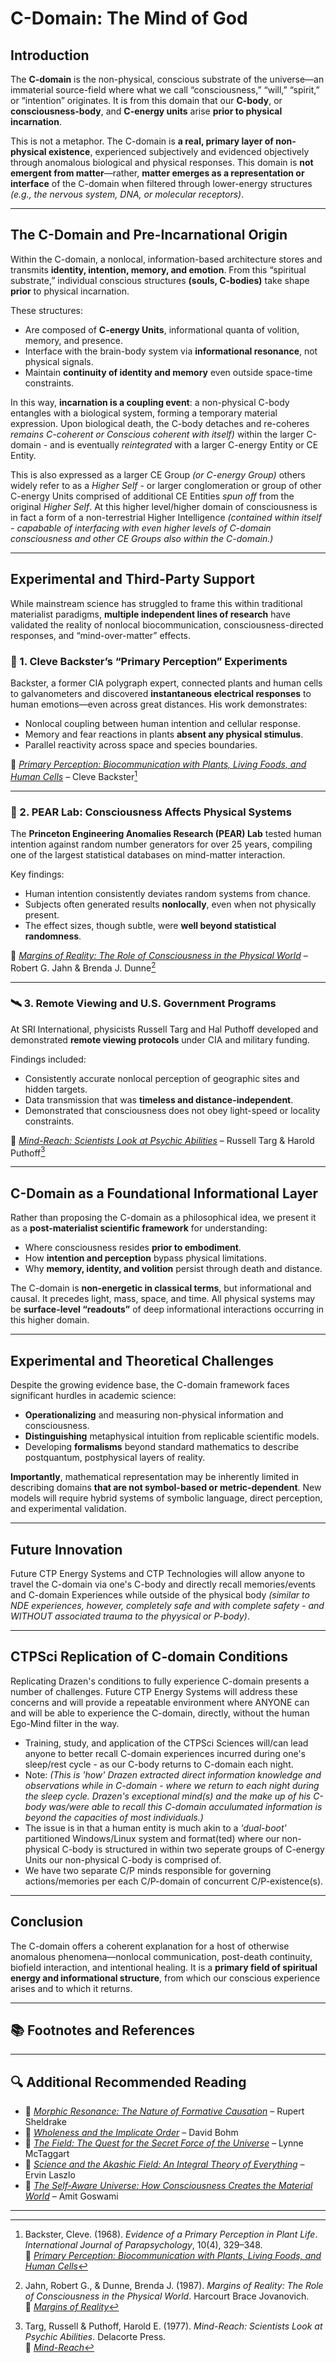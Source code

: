 
# C-Domain: The Mind of God

## Introduction

The **C-domain** is the non-physical, conscious substrate of the universe—an immaterial source-field where what we call “consciousness,” “will,” “spirit,” or “intention” originates. It is from this domain that our **C-body**, or **consciousness-body**, and **C-energy units** arise **prior to physical incarnation**.

This is not a metaphor. The C-domain is **a real, primary layer of non-physical existence**, experienced subjectively and evidenced objectively through anomalous biological and physical responses. This domain is **not emergent from matter**—rather, **matter emerges as a representation or interface** of the C-domain when filtered through lower-energy structures *(e.g., the nervous system, DNA, or molecular receptors)*.

---

## The C-Domain and Pre-Incarnational Origin

Within the C-domain, a nonlocal, information-based architecture stores and transmits **identity, intention, memory, and emotion**. From this “spiritual substrate,” individual conscious structures **(souls, C-bodies)** take shape **prior** to physical incarnation.

These structures:

- Are composed of **C-energy Units**, informational quanta of volition, memory, and presence.
- Interface with the brain-body system via **informational resonance**, not physical signals.
- Maintain **continuity of identity and memory** even outside space-time constraints.

In this way, **incarnation is a coupling event**: a non-physical C-body entangles with a biological system, forming a temporary material expression. Upon biological death, the C-body detaches and re-coheres *remains C-coherent or Conscious coherent with itself)* within the larger C-domain - and is eventually *reintegrated* with a larger C-energy Entity or CE Entity. 

This is also expressed as a larger CE Group *(or C-energy Group)* others widely refer to as a *Higher Self* - or larger conglomeration or group of other C-energy Units comprised of additional CE Entities *spun off* from the original *Higher Self*. At this higher level/higher domain of consciousness is in fact a form of a non-terrestrial Higher Intelligence *(contained within itself - capabable of interfacing with even higher levels of C-domain consciousness and other CE Groups also within the C-domain.)*

---

## Experimental and Third-Party Support

While mainstream science has struggled to frame this within traditional materialist paradigms, **multiple independent lines of research** have validated the reality of nonlocal biocommunication, consciousness-directed responses, and “mind-over-matter” effects.

### 🔬 1. Cleve Backster’s “Primary Perception” Experiments

Backster, a former CIA polygraph expert, connected plants and human cells to galvanometers and discovered **instantaneous electrical responses** to human emotions—even across great distances. His work demonstrates:

- Nonlocal coupling between human intention and cellular response.
- Memory and fear reactions in plants **absent any physical stimulus**.
- Parallel reactivity across space and species boundaries.

📘 [*Primary Perception: Biocommunication with Plants, Living Foods, and Human Cells*](https://www.amazon.com/dp/0966435435?tag=ctpenergy03-20) – Cleve Backster[^1]

---

### 🧪 2. PEAR Lab: Consciousness Affects Physical Systems

The **Princeton Engineering Anomalies Research (PEAR) Lab** tested human intention against random number generators for over 25 years, compiling one of the largest statistical databases on mind-matter interaction.

Key findings:

- Human intention consistently deviates random systems from chance.
- Subjects often generated results **nonlocally**, even when not physically present.
- The effect sizes, though subtle, were **well beyond statistical randomness**.

📘 [*Margins of Reality: The Role of Consciousness in the Physical World*](https://www.amazon.com/dp/0151621609?tag=ctpenergy03-20) – Robert G. Jahn & Brenda J. Dunne[^2]

---

### 🛰️ 3. Remote Viewing and U.S. Government Programs

At SRI International, physicists Russell Targ and Hal Puthoff developed and demonstrated **remote viewing protocols** under CIA and military funding.

Findings included:

- Consistently accurate nonlocal perception of geographic sites and hidden targets.
- Data transmission that was **timeless and distance-independent**.
- Demonstrated that consciousness does not obey light-speed or locality constraints.

📘 [*Mind-Reach: Scientists Look at Psychic Abilities*](https://www.amazon.com/dp/1937907387?tag=ctpenergy03-20) – Russell Targ & Harold Puthoff[^3]

---

## C-Domain as a Foundational Informational Layer

Rather than proposing the C-domain as a philosophical idea, we present it as a **post-materialist scientific framework** for understanding:

- Where consciousness resides **prior to embodiment**.
- How **intention and perception** bypass physical limitations.
- Why **memory, identity, and volition** persist through death and distance.

The C-domain is **non-energetic in classical terms**, but informational and causal. It precedes light, mass, space, and time. All physical systems may be **surface-level “readouts”** of deep informational interactions occurring in this higher domain.

---

## Experimental and Theoretical Challenges

Despite the growing evidence base, the C-domain framework faces significant hurdles in academic science:

- **Operationalizing** and measuring non-physical information and consciousness.
- **Distinguishing** metaphysical intuition from replicable scientific models.
- Developing **formalisms** beyond standard mathematics to describe postquantum, postphysical layers of reality.

**Importantly**, mathematical representation may be inherently limited in describing domains **that are not symbol-based or metric-dependent**. New models will require hybrid systems of symbolic language, direct perception, and experimental validation.

---

## Future Innovation

Future CTP Energy Systems and CTP Technologies will allow anyone to travel the C-domain via one's C-body and directly recall memories/events and C-domain Experiences while outside of the physical body *(similar to NDE experiences, however, completely safe and with complete safety - and WITHOUT associated trauma to the phyysical or P-body)*. 

---

## CTPSci Replication of C-domain Conditions

Replicating Drazen's conditions to fully experience C-domain presents a number of challenges. Future CTP Energy Systems will address these concerns and will provide a repeatable environment where ANYONE can and will be able to experience the C-domain, directly, without the human Ego-Mind filter in the way. 

- Training, study, and application of the CTPSci Sciences will/can lead anyone to better recall C-domain experiences incurred during one's sleep/rest cycle - as our C-body returns to C-domain each night.
- Note: *(This is 'how' Drazen extracted direct information knowledge and observations while in C-domain - where we return to each night during the sleep cycle. Drazen's exceptional mind(s) and the make up of his C-body was/were able to recall this C-domain acculumated information is beyond the capacities of most individuals.)*
- The issue is in that a human entity is much akin to a *'dual-boot'* partitioned Windows/Linux system and format(ted) where our non-physical C-body is structured in within two seperate groups of C-energy Units our non-physical C-body is comprised of.
- We have two separate C/P minds responsible for governing actions/memories per each C/P-domain of concurrent C/P-existence(s).

---

## Conclusion

The C-domain offers a coherent explanation for a host of otherwise anomalous phenomena—nonlocal communication, post-death continuity, biofield interaction, and intentional healing. It is a **primary field of spiritual energy and informational structure**, from which our conscious experience arises and to which it returns.

---

## 📚 Footnotes and References

[^1]: Backster, Cleve. (1968). *Evidence of a Primary Perception in Plant Life*. *International Journal of Parapsychology*, 10(4), 329–348.  
📘 [*Primary Perception: Biocommunication with Plants, Living Foods, and Human Cells*](https://www.amazon.com/dp/0966435435?tag=ctpenergy03-20)

[^2]: Jahn, Robert G., & Dunne, Brenda J. (1987). *Margins of Reality: The Role of Consciousness in the Physical World*. Harcourt Brace Jovanovich.  
📘 [*Margins of Reality*](https://www.amazon.com/dp/0151621609?tag=ctpenergy03-20)

[^3]: Targ, Russell & Puthoff, Harold E. (1977). *Mind-Reach: Scientists Look at Psychic Abilities*. Delacorte Press.  
📘 [*Mind-Reach*](https://www.amazon.com/dp/1937907387?tag=ctpenergy03-20)

---

## 🔍 Additional Recommended Reading

- 📘 [*Morphic Resonance: The Nature of Formative Causation*](https://www.amazon.com/dp/0892815353?tag=ctpenergy03-20) – Rupert Sheldrake  
- 📘 [*Wholeness and the Implicate Order*](https://www.amazon.com/dp/0415289793?tag=ctpenergy03-20) – David Bohm  
- 📘 [*The Field: The Quest for the Secret Force of the Universe*](https://www.amazon.com/dp/006143518X?tag=ctpenergy03-20) – Lynne McTaggart  
- 📘 [*Science and the Akashic Field: An Integral Theory of Everything*](https://www.amazon.com/dp/1594771812?tag=ctpenergy03-20) – Ervin Laszlo  
- 📘 [*The Self-Aware Universe: How Consciousness Creates the Material World*](https://www.amazon.com/dp/0874777984?tag=ctpenergy03-20) – Amit Goswami

---
